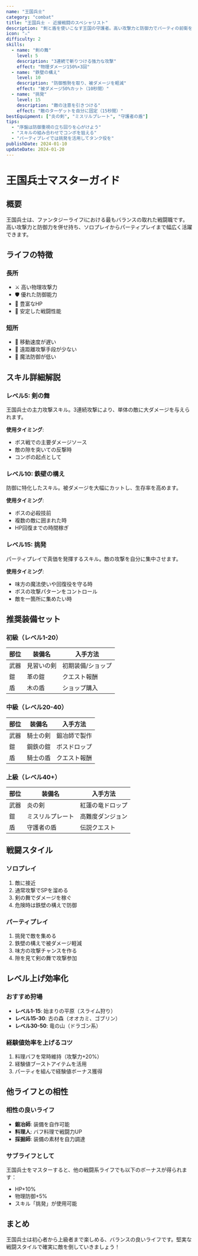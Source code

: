 ```yaml
---
name: "王国兵士"
category: "combat"
title: "王国兵士 - 近接戦闘のスペシャリスト"
description: "剣と盾を使いこなす王国の守護者。高い攻撃力と防御力でパーティの前衛を務める。"
icon: "⚔️"
difficulty: 2
skills:
  - name: "剣の舞"
    level: 5
    description: "3連続で斬りつける強力な攻撃"
    effect: "物理ダメージ150%×3回"
  - name: "鉄壁の構え"
    level: 10
    description: "防御態勢を取り、被ダメージを軽減"
    effect: "被ダメージ50%カット（10秒間）"
  - name: "挑発"
    level: 15
    description: "敵の注意を引きつける"
    effect: "敵のターゲットを自分に固定（15秒間）"
bestEquipment: ["炎の剣", "ミスリルプレート", "守護者の盾"]
tips: 
  - "序盤は防御重視の立ち回りを心がけよう"
  - "スキルの組み合わせでコンボを狙える"
  - "パーティプレイでは挑発を活用してタンク役を"
publishDate: 2024-01-10
updateDate: 2024-01-20
---
```


# 王国兵士マスターガイド

## 概要

王国兵士は、ファンタジーライフiにおける最もバランスの取れた戦闘職です。高い攻撃力と防御力を併せ持ち、ソロプレイからパーティプレイまで幅広く活躍できます。

## ライフの特徴

### 長所
- ⚔️ 高い物理攻撃力
- 🛡️ 優れた防御能力
- 💪 豊富なHP
- 🎯 安定した戦闘性能

### 短所
- 🏃 移動速度が遅い
- 🎯 遠距離攻撃手段が少ない
- 💫 魔法防御が低い

## スキル詳細解説

### レベル5: 剣の舞
王国兵士の主力攻撃スキル。3連続攻撃により、単体の敵に大ダメージを与えられます。

**使用タイミング**:
- ボス戦での主要ダメージソース
- 敵の隙を突いての反撃時
- コンボの起点として

### レベル10: 鉄壁の構え
防御に特化したスキル。被ダメージを大幅にカットし、生存率を高めます。

**使用タイミング**:
- ボスの必殺技前
- 複数の敵に囲まれた時
- HP回復までの時間稼ぎ

### レベル15: 挑発
パーティプレイで真価を発揮するスキル。敵の攻撃を自分に集中させます。

**使用タイミング**:
- 味方の魔法使いや回復役を守る時
- ボスの攻撃パターンをコントロール
- 敵を一箇所に集めたい時

## 推奨装備セット

### 初級（レベル1-20）
| 部位 | 装備名 | 入手方法 |
|------|--------|----------|
| 武器 | 見習いの剣 | 初期装備/ショップ |
| 鎧 | 革の鎧 | クエスト報酬 |
| 盾 | 木の盾 | ショップ購入 |

### 中級（レベル20-40）
| 部位 | 装備名 | 入手方法 |
|------|--------|----------|
| 武器 | 騎士の剣 | 鍛冶師で製作 |
| 鎧 | 鋼鉄の鎧 | ボスドロップ |
| 盾 | 騎士の盾 | クエスト報酬 |

### 上級（レベル40+）
| 部位 | 装備名 | 入手方法 |
|------|--------|----------|
| 武器 | 炎の剣 | 紅蓮の竜ドロップ |
| 鎧 | ミスリルプレート | 高難度ダンジョン |
| 盾 | 守護者の盾 | 伝説クエスト |

## 戦闘スタイル

### ソロプレイ
1. 敵に接近
2. 通常攻撃でSPを溜める
3. 剣の舞でダメージを稼ぐ
4. 危険時は鉄壁の構えで防御

### パーティプレイ
1. 挑発で敵を集める
2. 鉄壁の構えで被ダメージ軽減
3. 味方の攻撃チャンスを作る
4. 隙を見て剣の舞で攻撃参加

## レベル上げ効率化

### おすすめ狩場
- **レベル1-15**: 始まりの平原（スライム狩り）
- **レベル15-30**: 古の森（オオカミ、ゴブリン）
- **レベル30-50**: 竜の山（ドラゴン系）

### 経験値効率を上げるコツ
1. 料理バフを常時維持（攻撃力+20%）
2. 経験値ブーストアイテムを活用
3. パーティを組んで経験値ボーナス獲得

## 他ライフとの相性

### 相性の良いライフ
- **鍛冶師**: 装備を自作可能
- **料理人**: バフ料理で戦闘力UP
- **採掘師**: 装備の素材を自力調達

### サブライフとして
王国兵士をマスターすると、他の戦闘系ライフでも以下のボーナスが得られます：
- HP+10%
- 物理防御+5%
- スキル「挑発」が使用可能

## まとめ

王国兵士は初心者から上級者まで楽しめる、バランスの良いライフです。堅実な戦闘スタイルで確実に敵を倒していきましょう！